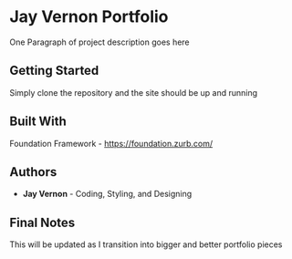 # Jay Vernon Portfolio

One Paragraph of project description goes here

## Getting Started

Simply clone the repository and the site should be up and running

## Built With

Foundation Framework - https://foundation.zurb.com/

## Authors

* **Jay Vernon** - Coding, Styling, and Designing

## Final Notes

This will be updated as I transition into bigger and better portfolio pieces
